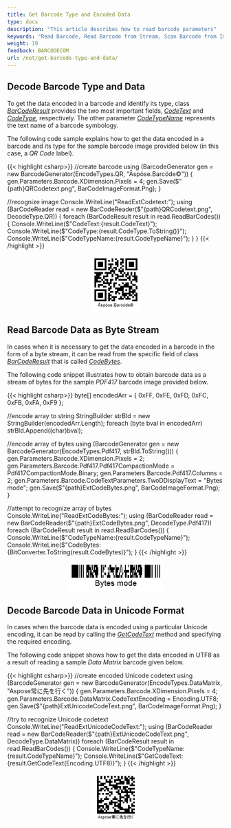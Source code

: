 ```yaml
---
title: Get Barcode Type and Encoded Data
type: docs
description: "This article describes how to read barcode parameters"
keywords: "Read Barcode, Read Barcode from Stream, Scan Barcode from Image, Many Barcodes in One Image, Read PDF417 Barcode, Read PDF417 Metadata, Read Qr Code, Read QR Code Metadata, QR Code Structured Append, Aspose.BarCode, Read Barcode C#"
weight: 10
feedback: BARCODECOM
url: /net/get-barcode-type-and-data/
---
```

  
## **Decode Barcode Type and Data**
To get the data encoded in a barcode and identify its type, class [*BarCodeResult*](https://reference.aspose.com/barcode/net/aspose.barcode.barcoderecognition/barcoderesult) provides the two most important fields, [*CodeText*](https://reference.aspose.com/barcode/net/aspose.barcode.barcoderecognition/barcoderesult/properties/codetext) and [*CodeType*](https://reference.aspose.com/barcode/net/aspose.barcode.barcoderecognition/barcoderesult/properties/codetype), respectively. The other parameter [*CodeTypeName*](https://reference.aspose.com/barcode/net/aspose.barcode.barcoderecognition/barcoderesult/properties/codetypename) represents the text name of a barcode symbology.
  
The following code sample explains how to get the data encoded in a barcode and its type for the sample barcode image provided below (in this case, a *QR Code* label).
 
{{< highlight csharp>}}
//create barcode
using (BarcodeGenerator gen = new BarcodeGenerator(EncodeTypes.QR, "Åspóse.Barcóde©"))
{
    gen.Parameters.Barcode.XDimension.Pixels = 4;
    gen.Save($"{path}QRCodetext.png", BarCodeImageFormat.Png);
}

//recognize image
Console.WriteLine("ReadExtCodetext:");
using (BarCodeReader read = new BarCodeReader($"{path}QRCodetext.png", DecodeType.QR))
{
    foreach (BarCodeResult result in read.ReadBarCodes())
    {
        Console.WriteLine($"CodeText:{result.CodeText}");
        Console.WriteLine($"CodeType:{result.CodeType.ToString()}");
        Console.WriteLine($"CodeTypeName:{result.CodeTypeName}");
    }
}
{{< /highlight >}}

<p align="center"><img src="qrcodetext.png"></p> 
  
## **Read Barcode Data as Byte Stream**
In cases when it is necessary to get the data encoded in a barcode in the form of a byte stream, it can be read from the specific field of class [*BarCodeResult*](https://reference.aspose.com/barcode/net/aspose.barcode.barcoderecognition/barcoderesult) that is called [*CodeBytes*](https://reference.aspose.com/barcode/net/aspose.barcode.barcoderecognition/barcoderesult/properties/codebytes).  
  
The following code snippet illustrates how to obtain barcode data as a stream of bytes for the sample *PDF417* barcode image provided below.  
   
{{< highlight csharp>}}
byte[] encodedArr = { 0xFF, 0xFE, 0xFD, 0xFC, 0xFB, 0xFA, 0xF9 };

//encode array to string
StringBuilder strBld = new StringBuilder(encodedArr.Length);
foreach (byte bval in encodedArr)
    strBld.Append((char)bval);

//encode array of bytes
using (BarcodeGenerator gen = new BarcodeGenerator(EncodeTypes.Pdf417, strBld.ToString()))
{
    gen.Parameters.Barcode.XDimension.Pixels = 2;
    gen.Parameters.Barcode.Pdf417.Pdf417CompactionMode = Pdf417CompactionMode.Binary;
    gen.Parameters.Barcode.Pdf417.Columns = 2;
    gen.Parameters.Barcode.CodeTextParameters.TwoDDisplayText = "Bytes mode";
    gen.Save($"{path}ExtCodeBytes.png", BarCodeImageFormat.Png);
}

//attempt to recognize array of bytes
Console.WriteLine("ReadExtCodeBytes:");
using (BarCodeReader read = new BarCodeReader($"{path}ExtCodeBytes.png", DecodeType.Pdf417))
    foreach (BarCodeResult result in read.ReadBarCodes())
    {
        Console.WriteLine($"CodeTypeName:{result.CodeTypeName}");
        Console.WriteLine($"CodeBytes:{BitConverter.ToString(result.CodeBytes)}");
    }
{{< /highlight >}}

<p align="center"><img src="extcodebytes.png"></p>

## **Decode Barcode Data in Unicode Format**
In cases when the barcode data is encoded using a particular Unicode encoding, it can be read by calling the [*GetCodeText*](https://reference.aspose.com/barcode/net/aspose.barcode.barcoderecognition/barcoderesult/methods/getcodetext) method and specifying the required encoding.  
  
The following code snippet shows how to get the data encoded in UTF8 as a result of reading a sample *Data Matrix* barcode given below.
   
{{< highlight csharp>}}
//create encoded Unicode codetext
using (BarcodeGenerator gen = new BarcodeGenerator(EncodeTypes.DataMatrix, "Aspose常に先を行く"))
{
    gen.Parameters.Barcode.XDimension.Pixels = 4;
    gen.Parameters.Barcode.DataMatrix.CodeTextEncoding = Encoding.UTF8;
    gen.Save($"{path}ExtUnicodeCodeText.png", BarCodeImageFormat.Png);
}

//try to recognize Unicode codetext
Console.WriteLine("ReadExtUnicodeCodeText:");
using (BarCodeReader read = new BarCodeReader($"{path}ExtUnicodeCodeText.png", DecodeType.DataMatrix))
    foreach (BarCodeResult result in read.ReadBarCodes())
    {
        Console.WriteLine($"CodeTypeName:{result.CodeTypeName}");
        Console.WriteLine($"GetCodeText:{result.GetCodeText(Encoding.UTF8)}");
    }
{{< /highlight >}}

<p align="center"><img src="extunicodecodetext.png"></p>
   
  
